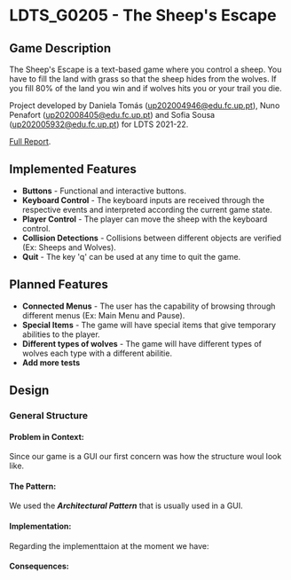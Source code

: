 # LDTS_G0205 - The Sheep's Escape

## Game Description

The Sheep's Escape is a text-based game where you control a sheep. You have to fill the land with grass so that the sheep hides from the wolves. If you fill 80% of the land you win and if wolves hits you or your trail you die.

Project developed by  Daniela Tomás (up202004946@edu.fc.up.pt), Nuno Penafort (up202008405@edu.fc.up.pt) and Sofia Sousa (up202005932@edu.fc.up.pt) for LDTS 2021-22.

[Full Report](./docs/README.md).

## Implemented Features

- **Buttons** - Functional and interactive buttons.
- **Keyboard Control** - The keyboard inputs are received through the respective events and interpreted according the current game state.
- **Player Control** - The player can move the sheep with the keyboard control.
- **Collision Detections** - Collisions between different objects are verified (Ex: Sheeps and Wolves).
- **Quit** - The key 'q' can be used at any time to quit the game.

## Planned Features

- **Connected Menus** - The user has the capability of browsing through different menus (Ex: Main Menu and Pause).
- **Special Items** - The game will have special items that give temporary abilities to the player.
- **Different types of wolves** - The game will have different types of wolves each type with a different abilitie.
- **Add more tests**

## Design
### General Structure
#### Problem in Context:
Since our game is a GUI our first concern was how the structure woul look like.

#### The Pattern:
We used the **_Architectural Pattern_** that is usually used in a GUI.

#### Implementation:
Regarding the implementtaion at the moment we have:


#### Consequences:









